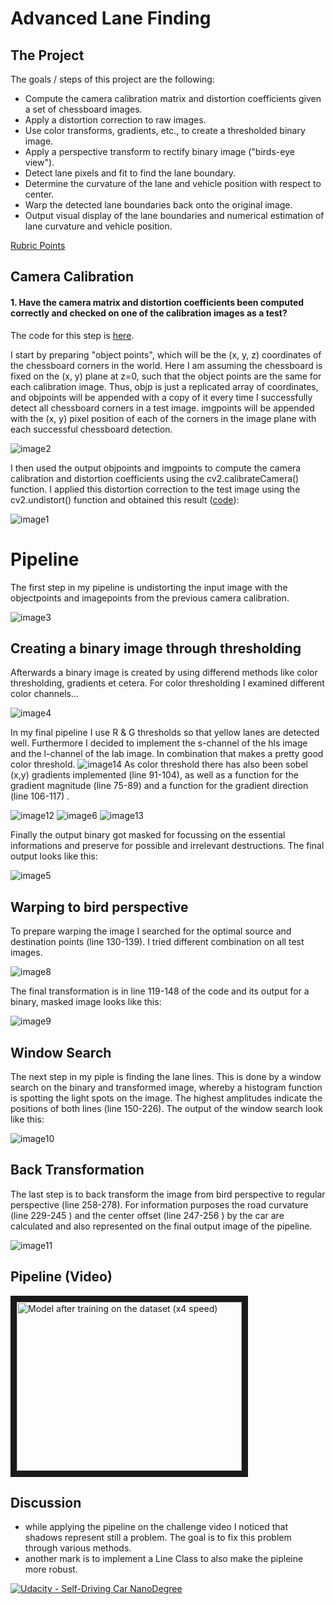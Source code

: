 # Advanced Lane Finding


The Project
---

The goals / steps of this project are the following:

* Compute the camera calibration matrix and distortion coefficients given a set of chessboard images.
* Apply a distortion correction to raw images.
* Use color transforms, gradients, etc., to create a thresholded binary image.
* Apply a perspective transform to rectify binary image ("birds-eye view").
* Detect lane pixels and fit to find the lane boundary.
* Determine the curvature of the lane and vehicle position with respect to center.
* Warp the detected lane boundaries back onto the original image.
* Output visual display of the lane boundaries and numerical estimation of lane curvature and vehicle position.


[Rubric Points](https://review.udacity.com/#!/rubrics/476/view)

[//]: # (Image References)

[image1]: ./Images/Undistorted_Image.jpg "undistorted" 
[image2]: ./Images/chessboard.png "chessboard"
[image3]: ./Images/img_dist.png "image_distortion"
[image4]: ./Images/color_channels.png "color_channels"
[image5]: ./Images/threshold_masked.png "threshold_masked"
[image6]: ./Images/mag.png "mag_thresh"
[image7]: ./Images/Transformation.png "warp-TransformationImage"
[image8]: ./Images/warped_lines.jpg "warped lines"
[image9]: ./Images/warped_img.png "warped Image"
[image10]: ./Images/finding_lines.png "finding lines"
[image11]: ./Images/final_infos.png "Flipped Image"
[image12]: ./Images/sobel.png "sobel"
[image13]: ./Images/dir.png "dir Image"
[image14]: ./Images/s_channel.png "Flipped Image"


Camera Calibration
---

#### 1. Have the camera matrix and distortion coefficients been computed correctly and checked on one of the calibration images as a test?

The code for this step is [here](https://github.com/BY571/Camera-Calibration/blob/master/Camera%20Calibration.ipynb).

I start by preparing "object points", which will be the (x, y, z) coordinates of the chessboard corners in the
world. Here I am assuming the chessboard is fixed on the (x, y) plane at z=0, such that the object points are
the same for each calibration image. Thus, objp is just a replicated array of coordinates, and objpoints
will be appended with a copy of it every time I successfully detect all chessboard corners in a test image.
imgpoints will be appended with the (x, y) pixel position of each of the corners in the image plane with
each successful chessboard detection.

![image2]

I then used the output objpoints and imgpoints to compute the camera calibration and distortion coefficients using the cv2.calibrateCamera() function. I applied this distortion correction to the test
image using the cv2.undistort() function and obtained this result ([code](https://github.com/BY571/Camera-Calibration/blob/master/Correcting%20for%20Distortion.ipynb)):



![image1]



# Pipeline


The first step in my pipeline is undistorting the input image with the objectpoints and imagepoints from the previous camera calibration.

![image3]

## Creating a binary image through thresholding

Afterwards a binary image is created by using differend methods like color thresholding, gradients et cetera.
For color thresholding I examined different color channels...

![image4]

In my final pipeline I use R & G thresholds so that yellow lanes are detected well. Furthermore I decided to implement the 
s-channel of the hls image and the l-channel of the lab image. In combination that makes a pretty good color threshold.
![image14]
As color threshold there has also been sobel (x,y) gradients implemented (line 91-104), as well as a function for the gradient magnitude (line 75-89) and a function for the gradient direction (line 106-117) .

![image12]
![image6]
![image13]


Finally the output binary got masked for focussing on the essential informations and preserve for possible and irrelevant destructions. 
The final output looks like this:

![image5]

## Warping to bird perspective

To prepare warping the image I searched for the optimal source and destination points (line 130-139). I tried different combination on all test images. 

![image8]

The final transformation is in line 119-148 of the code and its output for a binary, masked image looks like this: 

![image9]

## Window Search

The next step in my piple is finding the lane lines. This is done by a window search on the binary and transformed image, whereby a histogram function is spotting the light spots on the image. The highest amplitudes indicate the positions of both lines (line 150-226).
The output of the window search look like this:

![image10]

## Back Transformation

The last step is to back transform the image from bird perspective to regular perspective (line 258-278). For information purposes the road curvature (line 229-245 ) and the center offset (line 247-256 ) by the car are calculated and also represented on the final output image of the pipeline.

![image11]


## Pipeline (Video)

<a href="https://www.youtube.com/watch?v=x66ulbwrKS8&feature=youtu.be
" target="_blank"><img src="Images/final_infos.png"
alt="Model after training on the dataset  (x4 speed)" width="360" height="270" border="10" /></a>






## Discussion

- while applying the pipeline on the challenge video I noticed that shadows represent still a problem. The goal is to fix this problem through various methods.
- another mark is to implement a Line Class to also make the pipleine more robust.


[![Udacity - Self-Driving Car NanoDegree](https://s3.amazonaws.com/udacity-sdc/github/shield-carnd.svg)](http://www.udacity.com/drive)
